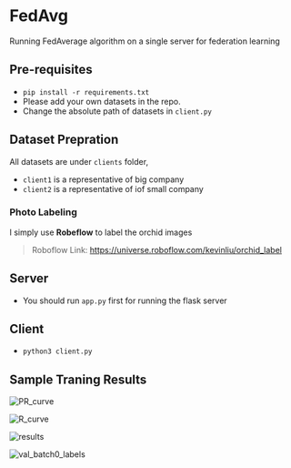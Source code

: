 # FedAvg
Running FedAverage algorithm on a single server for federation learning

## Pre-requisites

- `pip install -r requirements.txt`
- Please add your own datasets in the repo.
- Change the absolute path of datasets in `client.py`

## Dataset Prepration

All datasets are under `clients` folder, 
- `client1` is a representative of big company
- `client2` is a representative of iof small company


### Photo Labeling

I simply use **Robeflow** to label the orchid images

> Roboflow Link: https://universe.roboflow.com/kevinliu/orchid_label

### 



## Server
- You should run `app.py` first for running the flask server

## Client

- `python3 client.py`


## Sample Traning Results

![PR_curve](https://hackmd.io/_uploads/Sy4-6ZSp0.png)

![R_curve](https://hackmd.io/_uploads/ByEZ6brTR.png)

![results](https://hackmd.io/_uploads/r1VZpZS60.png)

![val_batch0_labels](https://hackmd.io/_uploads/r1ymp-HpA.jpg)


